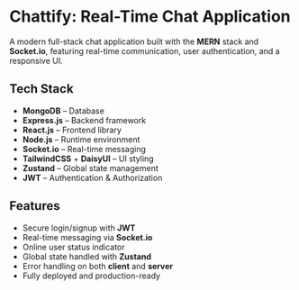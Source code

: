 # Chattify: Real-Time Chat Application

A modern full-stack chat application built with the **MERN** stack and **Socket.io**, featuring real-time communication, user authentication, and a responsive UI.

## Tech Stack

- **MongoDB** – Database
- **Express.js** – Backend framework
- **React.js** – Frontend library
- **Node.js** – Runtime environment
- **Socket.io** – Real-time messaging
- **TailwindCSS** + **DaisyUI** – UI styling
- **Zustand** – Global state management
- **JWT** – Authentication & Authorization

## Features

- Secure login/signup with **JWT**
- Real-time messaging via **Socket.io**
- Online user status indicator
- Global state handled with **Zustand**
- Error handling on both **client** and **server**
- Fully deployed and production-ready
